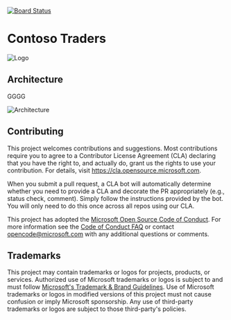 [![Board Status](https://dev.azure.com/aiw-devops/a4b8910f-c1d2-4f01-979f-4a02adea183e/01efd06c-a1a6-4d5b-9bf8-2eeb597424a8/_apis/work/boardbadge/b50da5dd-5de2-459e-acb4-6475856c8a6c)](https://dev.azure.com/aiw-devops/a4b8910f-c1d2-4f01-979f-4a02adea183e/_boards/board/t/01efd06c-a1a6-4d5b-9bf8-2eeb597424a8/Microsoft.RequirementCategory)
# Contoso Traders

![Logo](./docs/images/logo-1280x640.png)

##  Architecture 

GGGG

![Architecture](./docs/architecture/contoso-traders-enhancements.drawio.png)


## Contributing

This project welcomes contributions and suggestions.  Most contributions require you to agree to a
Contributor License Agreement (CLA) declaring that you have the right to, and actually do, grant us
the rights to use your contribution. For details, visit https://cla.opensource.microsoft.com.

When you submit a pull request, a CLA bot will automatically determine whether you need to provide
a CLA and decorate the PR appropriately (e.g., status check, comment). Simply follow the instructions
provided by the bot. You will only need to do this once across all repos using our CLA.

This project has adopted the [Microsoft Open Source Code of Conduct](https://opensource.microsoft.com/codeofconduct/).
For more information see the [Code of Conduct FAQ](https://opensource.microsoft.com/codeofconduct/faq/) or
contact [opencode@microsoft.com](mailto:opencode@microsoft.com) with any additional questions or comments.

## Trademarks

This project may contain trademarks or logos for projects, products, or services. Authorized use of Microsoft 
trademarks or logos is subject to and must follow 
[Microsoft's Trademark & Brand Guidelines](https://www.microsoft.com/en-us/legal/intellectualproperty/trademarks/usage/general).
Use of Microsoft trademarks or logos in modified versions of this project must not cause confusion or imply Microsoft sponsorship.
Any use of third-party trademarks or logos are subject to those third-party's policies.

